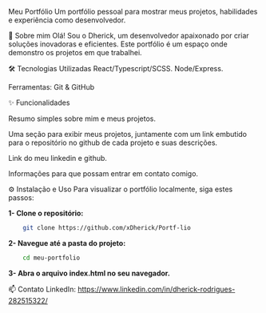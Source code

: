 Meu Portfólio
Um portfólio pessoal para mostrar meus projetos, habilidades e experiência como desenvolvedor.

🚀 Sobre mim
Olá! Sou o Dherick, um desenvolvedor apaixonado por criar soluções inovadoras e eficientes. Este portfólio é um espaço onde demonstro os projetos em que trabalhei.

🛠️ Tecnologias Utilizadas
React/Typescript/SCSS.
Node/Express.

Ferramentas:
Git & GitHub

✨ Funcionalidades

Resumo simples sobre mim e meus projetos.

Uma seção para exibir meus projetos, juntamente com um link embutido para o repositório no github de cada projeto e suas descrições.

Link do meu linkedin e github.

Informações para que possam entrar em contato comigo.

⚙️ Instalação e Uso
Para visualizar o portfólio localmente, siga estes passos:

**1- Clone o repositório:** 
```bash
    git clone https://github.com/xDherick/Portf-lio
```
**2- Navegue até a pasta do projeto:**
```bash
    cd meu-portfolio
```

**3- Abra o arquivo index.html no seu navegador.**

📫 Contato
LinkedIn: https://www.linkedin.com/in/dherick-rodrigues-282515322/
